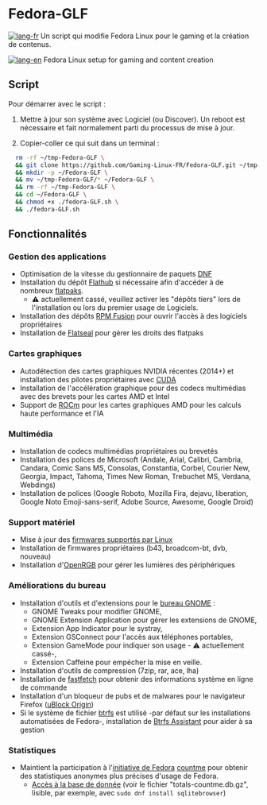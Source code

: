 # Fedora-GLF
[![lang-fr](https://img.shields.io/badge/lang-fr-blue.svg)]() Un script qui modifie Fedora Linux  pour le gaming et la création de contenus.

[![lang-en](https://img.shields.io/badge/lang-en-blue.svg)]() Fedora Linux setup for gaming and content creation

## Script
Pour démarrer avec le script :

1. Mettre à jour son système avec Logiciel (ou Discover). Un reboot est nécessaire et fait normalement parti du processus de mise à jour.

2. Copier-coller ce qui suit dans un terminal :
```bash
  rm -rf ~/tmp-Fedora-GLF \
  && git clone https://github.com/Gaming-Linux-FR/Fedora-GLF.git ~/tmp-Fedora-GLF \
  && mkdir -p ~/Fedora-GLF \
  && mv ~/tmp-Fedora-GLF/* ~/Fedora-GLF \
  && rm -rf ~/tmp-Fedora-GLF \
  && cd ~/Fedora-GLF \
  && chmod +x ./fedora-GLF.sh \
  && ./fedora-GLF.sh
```
## Fonctionnalités
### Gestion des applications
- Optimisation de la vitesse du gestionnaire de paquets [DNF](https://doc.fedora-fr.org/wiki/DNF,_le_gestionnaire_de_paquets_de_Fedora)
- Installation du dépôt [Flathub](https://flathub.org/fr) si nécessaire afin d'accéder à de nombreux [flatpaks](https://flatpak.org/).
  - :warning: actuellement cassé, veuillez activer les "dépôts tiers" lors de l'installation ou lors du premier usage de Logiciels.
- Installation des dépôts [RPM Fusion](https://rpmfusion.org/) pour ouvrir l'accès à des logiciels propriétaires
- Installation de [Flatseal](https://github.com/tchx84/flatseal) pour gérer les droits des flatpaks
### Cartes graphiques
- Autodétection des cartes graphiques NVIDIA récentes (2014+) et installation des pilotes propriétaires avec [CUDA](https://fr.wikipedia.org/wiki/Compute_Unified_Device_Architecture)
- Installation de l'accélération graphique pour des codecs multimédias avec des brevets pour les cartes AMD et Intel
- Support de [ROCm](https://fr.wikipedia.org/wiki/Compute_Unified_Device_Architecture) pour les cartes graphiques AMD pour les calculs haute performance et l'IA
### Multimédia
- Installation de codecs multimédias propriétaires ou brevetés
- Installation des polices de Microsoft (Andale, Arial, Calibri, Cambria, Candara, Comic Sans MS, Consolas, Constantia, Corbel, Courier New, Georgia, Impact, Tahoma, Times New Roman, Trebuchet MS, Verdana, Webdings)
- Installation de polices (Google Roboto, Mozilla Fira, dejavu, liberation, Google Noto Emoji-sans-serif, Adobe Source, Awesome, Google Droid)
### Support matériel
- Mise à jour des [firmwares supportés par Linux](https://fwupd.org/)
- Installation de firmwares propriétaires (b43, broadcom-bt, dvb, nouveau)
- Installation d'[OpenRGB](https://openrgb.org/) pour gérer les lumières des périphériques
### Améliorations du bureau
- Installation d'outils et d'extensions pour le [bureau GNOME](https://www.gnome.org/) :
  - GNOME Tweaks pour modifier GNOME,
  - GNOME Extension Application pour gérer les extensions de GNOME,
  - Extension App Indicator pour le systray,
  - Extension GSConnect pour l'accès aux téléphones portables,
  - Extension GameMode pour indiquer son usage - :warning: actuellement cassé-,
  - Extension Caffeine pour empécher la mise en veille.
- Installation d'outils de compression (7zip, rar, ace, lha)
- Installation de [fastfetch](https://github.com/fastfetch-cli/fastfetch) pour obtenir des informations système en ligne de commande
- Installation d'un bloqueur de pubs et de malwares pour le navigateur Firefox ([uBlock Origin](https://ublockorigin.com/fr))
- Si le système de fichier [btrfs](https://fr.wikipedia.org/wiki/Btrfs) est utilisé -par défaut sur les installations automatisées de Fedora-, installation de [Btrfs Assistant](https://gitlab.com/btrfs-assistant/btrfs-assistant) pour aider à sa gestion
### Statistiques
- Maintient la participation à l'[initiative de Fedora](https://fedoraproject.org/wiki/Changes/DNF_Better_Counting) [countme](https://dnf.readthedocs.io/en/latest/conf_ref.html#countme-label) pour obtenir des statistiques anonymes plus précises d'usage de Fedora.
  - [Accès à la base de donnée](https://data-analysis.fedoraproject.org/csv-reports/countme/) (voir le fichier "totals-countme.db.gz", lisible, par exemple, avec `sudo dnf install sqlitebrowser`)

